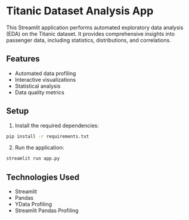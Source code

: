 # Titanic Dataset Analysis App

This Streamlit application performs automated exploratory data analysis (EDA) on the Titanic dataset. It provides comprehensive insights into passenger data, including statistics, distributions, and correlations.

## Features
- Automated data profiling
- Interactive visualizations
- Statistical analysis
- Data quality metrics

## Setup
1. Install the required dependencies:
```bash
pip install -r requirements.txt
```

2. Run the application:
```bash
streamlit run app.py
```

## Technologies Used
- Streamlit
- Pandas
- YData Profiling
- Streamlit Pandas Profiling 